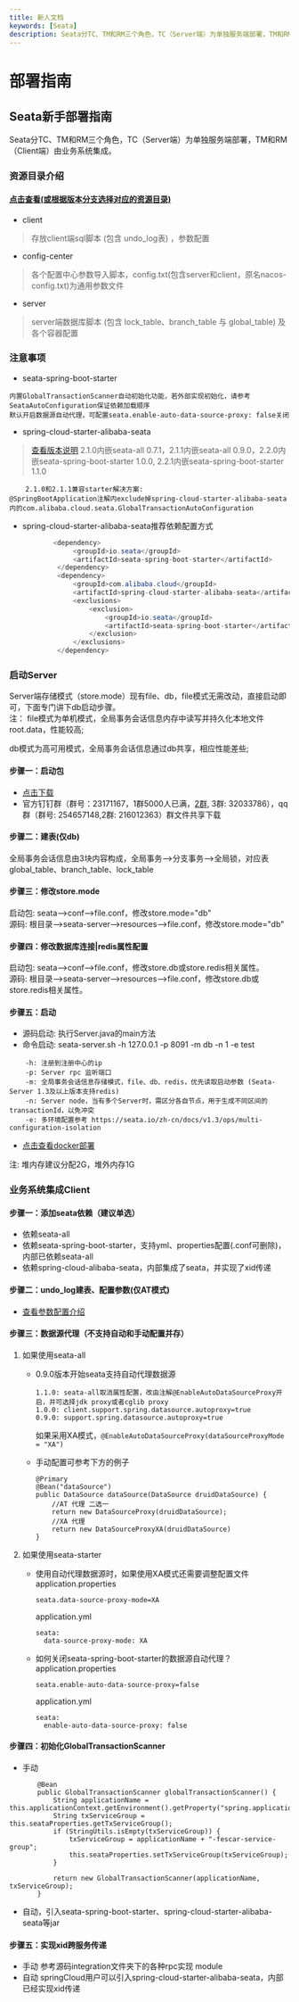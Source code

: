 ```yaml
---
title: 新人文档
keywords: [Seata]
description: Seata分TC、TM和RM三个角色，TC（Server端）为单独服务端部署，TM和RM（Client端）由业务系统集成。
---
```


# 部署指南
## Seata新手部署指南
Seata分TC、TM和RM三个角色，TC（Server端）为单独服务端部署，TM和RM（Client端）由业务系统集成。

### 资源目录介绍
#### <a href="https://github.com/seata/seata/tree/master/script" target="_blank">点击查看(或根据版本分支选择对应的资源目录)</a>
- client
> 存放client端sql脚本 (包含 undo_log表) ，参数配置
- config-center
> 各个配置中心参数导入脚本，config.txt(包含server和client，原名nacos-config.txt)为通用参数文件
- server
> server端数据库脚本 (包含 lock_table、branch_table 与 global_table) 及各个容器配置


### 注意事项
- seata-spring-boot-starter
```
内置GlobalTransactionScanner自动初始化功能，若外部实现初始化，请参考SeataAutoConfiguration保证依赖加载顺序
默认开启数据源自动代理，可配置seata.enable-auto-data-source-proxy: false关闭
```
- spring-cloud-starter-alibaba-seata
> <a href="https://github.com/alibaba/spring-cloud-alibaba/wiki/%E7%89%88%E6%9C%AC%E8%AF%B4%E6%98%8E" target="_blank">查看版本说明</a>
> 2.1.0内嵌seata-all 0.7.1，2.1.1内嵌seata-all 0.9.0，2.2.0内嵌seata-spring-boot-starter 1.0.0, 2.2.1内嵌seata-spring-boot-starter 1.1.0
```
    2.1.0和2.1.1兼容starter解决方案:
@SpringBootApplication注解内exclude掉spring-cloud-starter-alibaba-seata内的com.alibaba.cloud.seata.GlobalTransactionAutoConfiguration
```

- spring-cloud-starter-alibaba-seata推荐依赖配置方式

```java
           <dependency>
                <groupId>io.seata</groupId>
                <artifactId>seata-spring-boot-starter</artifactId>
            </dependency>
            <dependency>
                <groupId>com.alibaba.cloud</groupId>
                <artifactId>spring-cloud-starter-alibaba-seata</artifactId>
                <exclusions>
                    <exclusion>
                        <groupId>io.seata</groupId>
                        <artifactId>seata-spring-boot-starter</artifactId>
                    </exclusion>
                </exclusions>
            </dependency>
```



### 启动Server

Server端存储模式（store.mode）现有file、db，file模式无需改动，直接启动即可，下面专门讲下db启动步骤。  
注： file模式为单机模式，全局事务会话信息内存中读写并持久化本地文件root.data，性能较高;  

db模式为高可用模式，全局事务会话信息通过db共享，相应性能差些;

#### 步骤一：启动包
- <a href="https://github.com/seata/seata/releases" target="_blank">点击下载</a>
- 官方钉钉群（群号：23171167，1群5000人已满，<a href="http://seata.io/zh-cn/community" target="_blank">2群</a>, 3群: 32033786），qq群（群号: 254657148,2群: 216012363）群文件共享下载

#### 步骤二：建表(仅db)
全局事务会话信息由3块内容构成，全局事务-->分支事务-->全局锁，对应表global_table、branch_table、lock_table

#### 步骤三：修改store.mode

启动包: seata-->conf-->file.conf，修改store.mode="db"  
源码:   根目录-->seata-server-->resources-->file.conf，修改store.mode="db"

#### 步骤四：修改数据库连接|redis属性配置

启动包: seata-->conf-->file.conf，修改store.db或store.redis相关属性。  
源码:   根目录-->seata-server-->resources-->file.conf，修改store.db或store.redis相关属性。

#### 步骤五：启动

- 源码启动: 执行Server.java的main方法  
- 命令启动: seata-server.sh -h 127.0.0.1 -p 8091 -m db -n 1 -e test
```
    -h: 注册到注册中心的ip
    -p: Server rpc 监听端口
    -m: 全局事务会话信息存储模式，file、db、redis，优先读取启动参数 (Seata-Server 1.3及以上版本支持redis)
    -n: Server node，当有多个Server时，需区分各自节点，用于生成不同区间的transactionId，以免冲突
    -e: 多环境配置参考 https://seata.io/zh-cn/docs/v1.3/ops/multi-configuration-isolation
```
- <a href="https://seata.io/zh-cn/docs/ops/deploy-by-docker.html" target="_blank">点击查看docker部署</a>

注: 堆内存建议分配2G，堆外内存1G

### 业务系统集成Client
#### 步骤一：添加seata依赖（建议单选）
- 依赖seata-all
- 依赖seata-spring-boot-starter，支持yml、properties配置(.conf可删除)，内部已依赖seata-all
- 依赖spring-cloud-alibaba-seata，内部集成了seata，并实现了xid传递

#### 步骤二：undo_log建表、配置参数(仅AT模式)
- <a href="https://seata.io/zh-cn/docs/user/configurations.html" target="_blank">查看参数配置介绍</a>

#### 步骤三：数据源代理（不支持自动和手动配置并存）

1. 如果使用seata-all
    - 0.9.0版本开始seata支持自动代理数据源
        ```
        1.1.0: seata-all取消属性配置，改由注解@EnableAutoDataSourceProxy开启，并可选择jdk proxy或者cglib proxy
        1.0.0: client.support.spring.datasource.autoproxy=true
        0.9.0: support.spring.datasource.autoproxy=true
        ```
        如果采用XA模式，`@EnableAutoDataSourceProxy(dataSourceProxyMode = "XA")`
    
    - 手动配置可参考下方的例子
        ```
        @Primary
        @Bean("dataSource")
        public DataSource dataSource(DataSource druidDataSource) {
            //AT 代理 二选一
            return new DataSourceProxy(druidDataSource);
            //XA 代理
            return new DataSourceProxyXA(druidDataSource)
        }
        ```

2. 如果使用seata-starter
    - 使用自动代理数据源时，如果使用XA模式还需要调整配置文件  
        application.properties
        ```
        seata.data-source-proxy-mode=XA  
        ```
        application.yml
        ```
        seata:
          data-source-proxy-mode: XA
        ```
    
    - 如何关闭seata-spring-boot-starter的数据源自动代理？   
        application.properties
        ```
        seata.enable-auto-data-source-proxy=false  
        ```
        application.yml
        ```
        seata:
          enable-auto-data-source-proxy: false
        ```

#### 步骤四：初始化GlobalTransactionScanner  
- 手动
```  @Bean
       @Bean
       public GlobalTransactionScanner globalTransactionScanner() {
           String applicationName = this.applicationContext.getEnvironment().getProperty("spring.application.name");
           String txServiceGroup = this.seataProperties.getTxServiceGroup();
           if (StringUtils.isEmpty(txServiceGroup)) {
               txServiceGroup = applicationName + "-fescar-service-group";
               this.seataProperties.setTxServiceGroup(txServiceGroup);
           }
   
           return new GlobalTransactionScanner(applicationName, txServiceGroup);
       }
```
- 自动，引入seata-spring-boot-starter、spring-cloud-starter-alibaba-seata等jar

#### 步骤五：实现xid跨服务传递
- 手动
参考源码integration文件夹下的各种rpc实现 module
- 自动
springCloud用户可以引入spring-cloud-starter-alibaba-seata，内部已经实现xid传递


